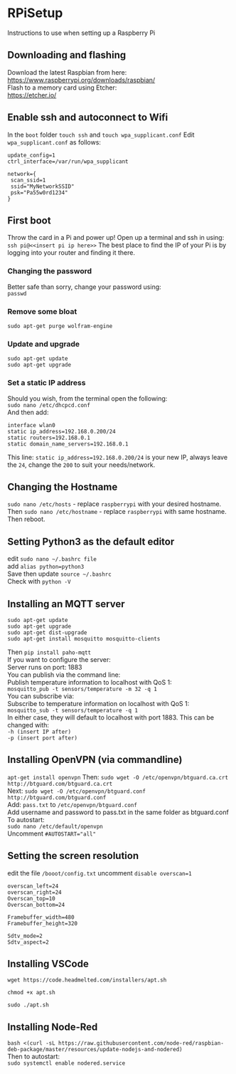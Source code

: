 # RPiSetup
Instructions to use when setting up a Raspberry Pi
## Downloading and flashing
Download the latest Raspbian from here:  
https://www.raspberrypi.org/downloads/raspbian/  
Flash to a memory card using Etcher:  
https://etcher.io/
## Enable ssh and autoconnect to Wifi
In the `boot` folder `touch ssh` and `touch wpa_supplicant.conf`
Edit `wpa_supplicant.conf` as follows:  
```country=gb
update_config=1
ctrl_interface=/var/run/wpa_supplicant

network={
 scan_ssid=1
 ssid="MyNetworkSSID"
 psk="Pa55w0rd1234"
}
```  
## First boot
Throw the card in a Pi and power up!
Open up a terminal and ssh in using:
`ssh pi@<<insert pi ip here>>`
The best place to find the IP of your Pi is by logging into your router and finding it there.
### Changing the password  
Better safe than sorry, change your password using:  
`passwd`  
### Remove some bloat
`sudo apt-get purge wolfram-engine`  
### Update and upgrade
`sudo apt-get update`  
`sudo apt-get upgrade`  
### Set a static IP address  
Should you wish, from the terminal open the following:  
`sudo nano /etc/dhcpcd.conf`  
And then add:  
```
interface wlan0
static ip_address=192.168.0.200/24
static routers=192.168.0.1
static domain_name_servers=192.168.0.1
```  
This line: `static ip_address=192.168.0.200/24` is your new IP, always leave the `24`, change the `200` to suit your needs/network.  
## Changing the Hostname  
`sudo nano /etc/hosts` - replace `raspberrypi` with your desired hostname.  
Then `sudo nano /etc/hostname` - replace `raspberrypi` with same hostname. Then reboot.
## Setting Python3 as the default editor
edit `sudo nano ~/.bashrc file`    
add `alias python=python3`    
Save then update `source ~/.bashrc`  
Check with `python -V`  

## Installing an MQTT server
```
sudo apt-get update
sudo apt-get upgrade
sudo apt-get dist-upgrade
sudo apt-get install mosquitto mosquitto-clients
```  
Then `pip install paho-mqtt`  
If you want to configure the server:  
Server runs on port: 1883  
You can publish via the command line:  
Publish temperature information to localhost with QoS 1:  
`mosquitto_pub -t sensors/temperature -m 32 -q 1`  
You can subscribe via:  
Subscribe to temperature information on localhost with QoS 1:  
`mosquitto_sub -t sensors/temperature -q 1`  
In either case, they will default to localhost with port 1883. This can be changed with:   
`-h (insert IP after)`  
`-p (insert port after)`  
## Installing OpenVPN (via commandline)  
`apt-get install openvpn` Then: `sudo wget -O /etc/openvpn/btguard.ca.crt http://btguard.com/btguard.ca.crt`  
Next: `sudo wget -O /etc/openvpn/btguard.conf http://btguard.com/btguard.conf`  
Add: `pass.txt` to `/etc/openvpn/btguard.conf`  
Add username and password to pass.txt in the same folder as btguard.conf  
To autostart:  
`sudo nano /etc/default/openvpn`  
Uncomment `#AUTOSTART="all"`
## Setting the screen resolution
edit the file `/booot/config.txt`
uncomment `disable overscan=1`

```
overscan_left=24
overscan_right=24
Overscan_top=10
Overscan_bottom=24

Framebuffer_width=480
Framebuffer_height=320

Sdtv_mode=2
Sdtv_aspect=2
```
## Installing VSCode
`wget https://code.headmelted.com/installers/apt.sh`

`chmod +x apt.sh`

`sudo ./apt.sh`

## Installing Node-Red
`bash <(curl -sL https://raw.githubusercontent.com/node-red/raspbian-deb-package/master/resources/update-nodejs-and-nodered)`  
Then to autostart:  
`sudo systemctl enable nodered.service`


